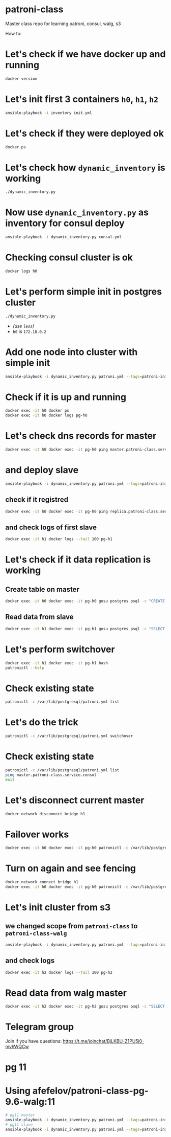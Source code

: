 # patroni-class

Master class repo for learning patroni, consul, walg, s3

How to:

# Let's check if we have docker up and running
```bash
docker version
```

# Let's init first 3 containers `h0`, `h1`, `h2`
```bash
ansible-playbook -i inventory init.yml
```

# Let's check if they were deployed ok
```bash
docker ps
```

# Let's check how `dynamic_inventory` is working
```bash
./dynamic_inventory.py
```

# Now use `dynamic_inventory.py` as inventory for consul deploy
```bash
ansible-playbook -i dynamic_inventory.py consul.yml
```

# Checking consul cluster is ok
```bash
docker logs h0
```

# Let's perform simple init in postgres cluster
```bash
./dynamic_inventory.py 
```
- *(use `less`)* 
- `h0` is `172.18.0.2`

# Add one node into cluster with simple init
```bash
ansible-playbook -i dynamic_inventory.py patroni.yml --tags=patroni-init --limit=172.18.0.2
```

# Check if it is up and running
```bash
docker exec -it h0 docker ps
docker exec -it h0 docker logs pg-h0
```

# Let's check dns records for master
```bash
docker exec -it h0 docker exec -it pg-h0 ping master.patroni-class.service.consul
```

# and deploy slave
```bash
ansible-playbook -i dynamic_inventory.py patroni.yml --tags=patroni-init --limit=172.18.0.3
```

## check if it registred
```bash
docker exec -it h0 docker exec -it pg-h0 ping replica.patroni-class.service.consul
```

## and check logs of first slave
```bash
docker exec -it h1 docker logs --tail 100 pg-h1
```

# Let's check if it data replication is working
## Create table on master
```bash
docker exec -it h0 docker exec -it pg-h0 gosu postgres psql -c "CREATE TABLE bins  AS SELECT * FROM GENERATE_SERIES(1, 10000) AS id;"
```

## Read data from slave
```bash
docker exec -it h1 docker exec -it pg-h1 gosu postgres psql -c "SELECT max(id) from bins;"
```

# Let's perform switchover
```bash
docker exec -it h1 docker exec -it pg-h1 bash
patronictl --help
```

# Check existing state
```bash
patronictl -c /var/lib/postgresql/patroni.yml list
```

# Let's do the trick
```bash
patronictl -c /var/lib/postgresql/patroni.yml switchover
```

# Check existing state
```bash
patronictl -c /var/lib/postgresql/patroni.yml list
ping master.patroni-class.service.consul
exit
```

# Let's disconnect current master
```bash
docker network disconnect bridge h1
```

# Failover works
```bash
docker exec -it h0 docker exec -it pg-h0 patronictl -c /var/lib/postgresql/patroni.yml list
```

# Turn on again and see fencing
```bash
docker network connect bridge h1
docker exec -it h0 docker exec -it pg-h0 patronictl -c /var/lib/postgresql/patroni.yml list
```

# Let's init cluster from s3
## we changed scope from `patroni-class` to `patroni-class-walg`
```bash
ansible-playbook -i dynamic_inventory.py patroni.yml --tags=patroni-init-walg --limit=172.18.0.4
```

## and check logs
```bash
docker exec -it h2 docker logs --tail 100 pg-h2
```

# Read data from walg master
```bash
docker exec -it h2 docker exec -it pg-h2 gosu postgres psql -c "SELECT max(id) from walg3;"
```

# Telegram group
Join if you have questions: https://t.me/joinchat/BjLKBU-Z1PU5j0-mvhWQCw


# pg 11
# Using afefelov/patroni-class-pg-9.6-walg:11
```bash
# pg11 master
ansible-playbook -i dynamic_inventory.py patroni.yml --tags=patroni-init-pg11 --limit=172.18.0.4
# pg11 slave
ansible-playbook -i dynamic_inventory.py patroni.yml --tags=patroni-init-pg11 --limit=172.18.0.2
```
